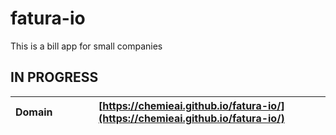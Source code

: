 # fatura-io
This is a bill app for small companies
## IN PROGRESS
|Domain   |   [https://chemieai.github.io/fatura-io/](https://chemieai.github.io/fatura-io/)   |
|------- |------------------------------------------------ |
